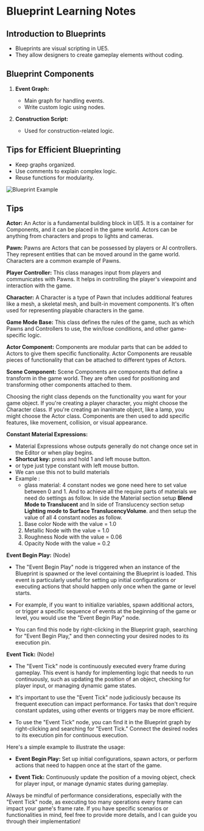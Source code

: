 # Blueprint Learning Notes

## Introduction to Blueprints

- Blueprints are visual scripting in UE5.
- They allow designers to create gameplay elements without coding.

## Blueprint Components

1. **Event Graph:**
   - Main graph for handling events.
   - Write custom logic using nodes.

2. **Construction Script:**
   - Used for construction-related logic.

## Tips for Efficient Blueprinting

- Keep graphs organized.
- Use comments to explain complex logic.
- Reuse functions for modularity.

![Blueprint Example](images/blueprint_example.png)


## Tips
**Actor:** 
An Actor is a fundamental building block in UE5. It is a container for Components, and it can be placed in the game world. Actors can be anything from characters and props to lights and cameras.

**Pawn:**
Pawns are Actors that can be possessed by players or AI controllers. They represent entities that can be moved around in the game world. Characters are a common example of Pawns.

**Player Controller:**
This class manages input from players and communicates with Pawns. It helps in controlling the player's viewpoint and interaction with the game.

**Character:**
A Character is a type of Pawn that includes additional features like a mesh, a skeletal mesh, and built-in movement components. It's often used for representing playable characters in the game.

**Game Mode Base:**
This class defines the rules of the game, such as which Pawns and Controllers to use, the win/lose conditions, and other game-specific logic.

**Actor Component:**
Components are modular parts that can be added to Actors to give them specific functionality. Actor Components are reusable pieces of functionality that can be attached to different types of Actors.

**Scene Component:**
Scene Components are components that define a transform in the game world. They are often used for positioning and transforming other components attached to them.

Choosing the right class depends on the functionality you want for your game object. If you're creating a player character, you might choose the Character class. If you're creating an inanimate object, like a lamp, you might choose the Actor class. Components are then used to add specific features, like movement, collision, or visual appearance.

**Constant Material Expressions:** 
   - Material Expressions whose outputs generally do not change once set in the Editor or when play begins. 
   - **Shortcut key:** press and hold 1 and left mouse button.
   - or type just type constant with left mouse button.
   - We can use this not to build materials 
  - Example : 
    - glass material: 4 constant nodes we gone need here to set value between 0 and 1. And to achieve all the require parts of materials we need do settings as follow. In side the Material section setup **Blend Mode to Translucent** and In side of Translucency section setup **Lighting mode to Surface TranslucencyVolume**. and then setup the value of all 4 constant nodes as follow.
    1. Base color Node with the value = 1.0
    2. Metallic Node with the value = 1.0
    3. Roughness Node with the value = 0.06
    4. Opacity Node with the value = 0.2


**Event Begin Play:** (Node)
   - The "Event Begin Play" node is triggered when an instance of the Blueprint is spawned or the level containing the Blueprint is loaded. This event is particularly useful for setting up initial configurations or executing actions that should happen only once when the game or level starts.

   - For example, if you want to initialize variables, spawn additional actors, or trigger a specific sequence of events at the beginning of the game or level, you would use the "Event Begin Play" node.

   - You can find this node by right-clicking in the Blueprint graph, searching for "Event Begin Play," and then connecting your desired nodes to its execution pin.

**Event Tick:** (Node)
   - The "Event Tick" node is continuously executed every frame during gameplay. This event is handy for implementing logic that needs to run continuously, such as updating the position of an object, checking for player input, or managing dynamic game states.

   - It's important to use the "Event Tick" node judiciously because its frequent execution can impact performance. For tasks that don't require constant updates, using other events or triggers may be more efficient.

   - To use the "Event Tick" node, you can find it in the Blueprint graph by right-clicking and searching for "Event Tick." Connect the desired nodes to its execution pin for continuous execution.

Here's a simple example to illustrate the usage:

- **Event Begin Play:** Set up initial configurations, spawn actors, or perform actions that need to happen once at the start of the game.

- **Event Tick:** Continuously update the position of a moving object, check for player input, or manage dynamic states during gameplay.

Always be mindful of performance considerations, especially with the "Event Tick" node, as executing too many operations every frame can impact your game's frame rate. If you have specific scenarios or functionalities in mind, feel free to provide more details, and I can guide you through their implementation!